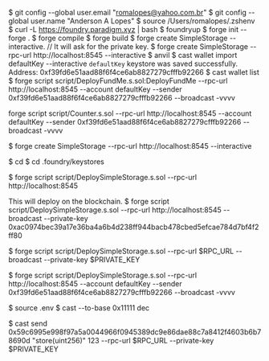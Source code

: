 $ git config --global user.email "romalopes@yahoo.com.br"
$ git config --global user.name "Anderson A Lopes"
$ source /Users/romalopes/.zshenv  
$ curl -L https://foundry.paradigm.xyz | bash
$ foundryup
$ forge init --forge .
$ forge compile
$ forge build
$ forge create SimpleStorage --interactive. // It will ask for the private key.
$ forge create SimpleStorage --rpc-url http://localhost:8545 --interactive
$ anvil
$ cast wallet import defaultKey --interactive
`defaultKey` keystore was saved successfully. Address: 0xf39fd6e51aad88f6f4ce6ab8827279cfffb92266
$ cast wallet list
$ forge script script/DeployFundMe.s.sol:DeployFundMe --rpc-url http://localhost:8545 --account defaultKey --sender 0xf39fd6e51aad88f6f4ce6ab8827279cfffb92266 --broadcast -vvvv

forge script script/Counter.s.sol --rpc-url http://localhost:8545 --account defaultKey --sender 0xf39fd6e51aad88f6f4ce6ab8827279cfffb92266 --broadcast -vvvv

$ forge create SimpleStorage --rpc-url http://localhost:8545 --interactive

$ cd
$ cd .foundry/keystores

$ forge script script/DeploySimpleStorage.s.sol --rpc-url http://localhost:8545

This will deploy on the blockchain.
$ forge script script/DeploySimpleStorage.s.sol --rpc-url http://localhost:8545 --broadcast --private-key 0xac0974bec39a17e36ba4a6b4d238ff944bacb478cbed5efcae784d7bf4f2ff80

$ forge script script/DeploySimpleStorage.s.sol --rpc-url $RPC_URL --broadcast --private-key $PRIVATE_KEY

$ forge script script/DeploySimpleStorage.s.sol --rpc-url http://localhost:8545 --account defaultKey --sender 0xf39fd6e51aad88f6f4ce6ab8827279cfffb92266 --broadcast -vvvv

$ source .env
$ cast --to-base 0x11111 dec

$ cast send 0x59c6995e998f97a5a0044966f0945389dc9e86dae88c7a8412f4603b6b78690d "store(uint256)" 123 --rpc-url $RPC_URL --private-key $PRIVATE_KEY
